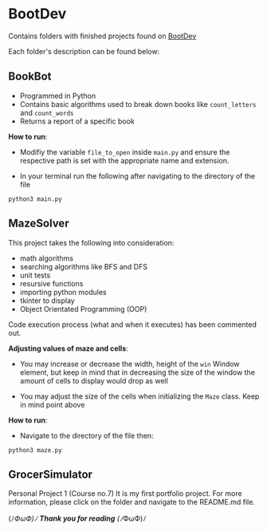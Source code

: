 # BootDev
Contains folders with finished projects found on [BootDev](https://boot.dev)

Each folder's description can be found below:

BookBot
-

- Programmed in Python
- Contains basic algorithms used to break down books like `count_letters` and `count_words`
- Returns a report of a specific book

**How to run**:

- Modifiy the variable `file_to_open` inside `main.py` and ensure the respective path is set with the appropriate name and extension.

- In your terminal run the following after navigating to the directory of the file

```
python3 main.py
```

MazeSolver
-

This project takes the following into consideration:
- math algorithms
- searching algorithms like BFS and DFS
- unit tests
- resursive functions
- importing python modules
- tkinter to display
- Object Orientated Programming (OOP)

Code execution process (what and when it executes) has been commented out.

**Adjusting values of maze and cells**:

- You may increase or decrease the width, height of the `win` Window element, but keep in mind that in decreasing the size of the window the amount of cells to display would drop as well

- You may adjust the size of the cells when initializing the `Maze` class. Keep in mind point above

**How to run**:

- Navigate to the directory of the file then:

```
python3 maze.py
```

GrocerSimulator
-

Personal Project 1 (Course no.7)
It is my first portfolio project. For more information, please click on the folder and navigate to the README.md file.

(ﾉ*ФωФ)ﾉ **Thank you for reading** (ﾉ*ФωФ)ﾉ
